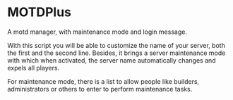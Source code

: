 # MOTDPlus
A motd manager, with maintenance mode and login message.

With this script you will be able to customize the name of your server, both the first and the second line. Besides, it brings a server maintenance mode with which when activated, the server name automatically changes and expels all players.

For maintenance mode, there is a list to allow people like builders, administrators or others to enter to perform maintenance tasks.
